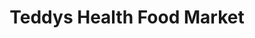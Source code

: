 ---
title: "Teddys Health Food Market"
url: /virginia-beach/teddys-health-food-market/
shop: health food
---